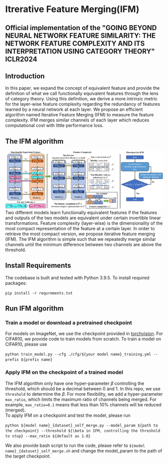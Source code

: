 # Itrerative Feature Merging(IFM)

## Official implementation of the "GOING BEYOND NEURAL NETWORK FEATURE SIMILARITY: THE NETWORK FEATURE COMPLEXITY AND ITS INTERPRETATION USING CATEGORY THEORY" ICLR2024

## Introduction
In this paper, we expand the concept of equivalent feature and provide the definition of what we call functionally
equivalent features through the lens of category theory. Using this definition, we derive a more intrinsic metric for the
layer-wise feature complexity regarding the redundancy of features learned by a
neural network at each layer. We propose an efficient algorithm named
Iterative Feature Merging (IFM) to measure the feature complexity. IFM merges similar channels of each layer which reduces computational cost with little performance loss.

## The IFM algorithm
![An illustration of our proposed functionally equivalent features and feature complexity. Two different models learn functionally equivalent features if the features and outputs of the two models are equivalent under certain invertible linear transformations. Feature complexity (layer-wise) is the dimensionality of the most compact representation of the feature at a certain layer. In order to retrieve the most compact version, we propose iterative feature merging (IFM).](overview.png)
Two different models learn functionally equivalent features if the features and outputs of the two models are equivalent under certain invertible linear transformations. Feature complexity (layer-wise) is the dimensionality of the most compact representation of the feature at a certain layer. In order to retrieve the most compact version, we propose iterative feature merging (IFM). The IFM algorithm is simple such that we repeatedly merge similar channels until the minimum difference between two channels are above the threshold.

## Install Requirements
The codebase is built and tested with Python 3.9.5. To install required packages:

```pip install -r requrements.txt```

## Run IFM algorithm

### Train a model or download a pretrained checkpoint
For models on ImageNet, we use the checkpoint provided in [torchvision][torchvision_link]. For CIFAR10, we provide code to train models from scratch. To train a model on CIFAR10, please use

```python train_model.py --cfg ./cfg/${your model name}_training.yml --prefix ${prefix name}```

### Apply IFM on the checkpoint of a trained model
The IFM algorithm only have one hyper-parameter $\beta$ controlling the threshold, which should be a decimal between 0 and 1. In this repo, we use ``threshold`` to determine the $\beta$. For more flexibility, we add a hyper-parameter ``max_ratio``, which limits the maximum ratio of channels being merged. For example, ``max_ratio=0.1`` means that less than 10% channels will be reduced (merged).  
To apply IFM on a checkpoint and test the model, please run

```python ${model name}_{dataset}_self_merge.py --model_param ${path to the checkpoint} --threshold ${\beta in IFM, controlling the threshold to stop} --max_ratio ${default as 1.0}```

We also provide bash script to run the code, please refer to ``${model name}_{dataset}_self_merge.sh`` and change the model_param to the path of the target checkpoint.

[torchvision_link]: https://pytorch.org/vision/stable/models.html